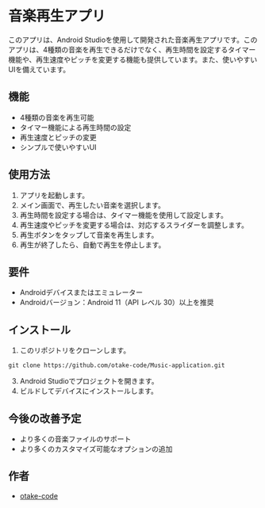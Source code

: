# 音楽再生アプリ

このアプリは、Android Studioを使用して開発された音楽再生アプリです。このアプリは、4種類の音楽を再生できるだけでなく、再生時間を設定するタイマー機能や、再生速度やピッチを変更する機能も提供しています。また、使いやすいUIを備えています。

## 機能

- 4種類の音楽を再生可能
- タイマー機能による再生時間の設定
- 再生速度とピッチの変更
- シンプルで使いやすいUI

## 使用方法

1. アプリを起動します。
2. メイン画面で、再生したい音楽を選択します。
3. 再生時間を設定する場合は、タイマー機能を使用して設定します。
4. 再生速度やピッチを変更する場合は、対応するスライダーを調整します。
5. 再生ボタンをタップして音楽を再生します。
6. 再生が終了したら、自動で再生を停止します。

## 要件

- Androidデバイスまたはエミュレーター
- Androidバージョン：Android 11（API レベル 30）以上を推奨

## インストール

1. このリポジトリをクローンします。
```
git clone https://github.com/otake-code/Music-application.git
```
3. Android Studioでプロジェクトを開きます。
4. ビルドしてデバイスにインストールします。

## 今後の改善予定

- より多くの音楽ファイルのサポート
- より多くのカスタマイズ可能なオプションの追加

## 作者

- [otake-code](https://github.com/otake-code)
